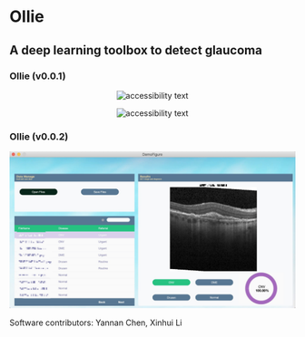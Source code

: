 # Ollie
## A deep learning toolbox to detect glaucoma

### Ollie (v0.0.1)

<p align="center">
  <img src="v0.0.1/Pictures/GUI_patient.jpg" width="600" alt="accessibility text">
</p>

<p align="center">
  <img src="v0.0.1/Pictures/GUI_doctor.jpg" width="600" alt="accessibility text">
</p>

### Ollie (v0.0.2)

<p align="center">
  <img src="v0.0.2/Pictures/GUI.jpg" width="600" alt="accessibility text">
</p>

Software contributors: Yannan Chen, Xinhui Li
